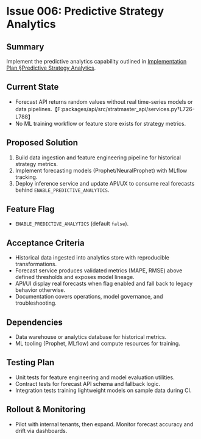 # Issue 006: Predictive Strategy Analytics

## Summary
Implement the predictive analytics capability outlined in [Implementation Plan §Predictive Strategy Analytics](../IMPLEMENTATION_PLAN.md#predictive-strategy-analytics).

## Current State
- Forecast API returns random values without real time-series models or data pipelines.【F:packages/api/src/stratmaster_api/services.py†L726-L788】
- No ML training workflow or feature store exists for strategy metrics.

## Proposed Solution
1. Build data ingestion and feature engineering pipeline for historical strategy metrics.
2. Implement forecasting models (Prophet/NeuralProphet) with MLflow tracking.
3. Deploy inference service and update API/UX to consume real forecasts behind `ENABLE_PREDICTIVE_ANALYTICS`.

## Feature Flag
- `ENABLE_PREDICTIVE_ANALYTICS` (default `false`).

## Acceptance Criteria
- Historical data ingested into analytics store with reproducible transformations.
- Forecast service produces validated metrics (MAPE, RMSE) above defined thresholds and exposes model lineage.
- API/UI display real forecasts when flag enabled and fall back to legacy behavior otherwise.
- Documentation covers operations, model governance, and troubleshooting.

## Dependencies
- Data warehouse or analytics database for historical metrics.
- ML tooling (Prophet, MLflow) and compute resources for training.

## Testing Plan
- Unit tests for feature engineering and model evaluation utilities.
- Contract tests for forecast API schema and fallback logic.
- Integration tests training lightweight models on sample data during CI.

## Rollout & Monitoring
- Pilot with internal tenants, then expand. Monitor forecast accuracy and drift via dashboards.
